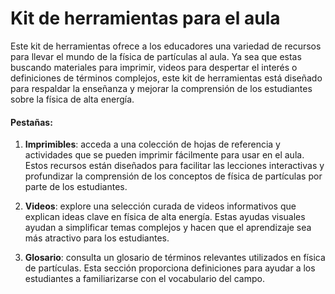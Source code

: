 # Kit de herramientas para el aula
Este kit de herramientas ofrece a los educadores una variedad de recursos para llevar el mundo de la física de partículas al aula. Ya sea que estas buscando materiales para imprimir, videos para despertar el interés o definiciones de términos complejos, este kit de herramientas está diseñado para respaldar la enseñanza y mejorar la comprensión de los estudiantes sobre la física de alta energía.

#### Pestañas:
1. **Imprimibles**: acceda a una colección de hojas de referencia y actividades que se pueden imprimir fácilmente para usar en el aula. Estos recursos están diseñados para facilitar las lecciones interactivas y profundizar la comprensión de los conceptos de física de partículas por parte de los estudiantes.

2. **Videos**: explore una selección curada de videos informativos que explican ideas clave en física de alta energía. Estas ayudas visuales ayudan a simplificar temas complejos y hacen que el aprendizaje sea más atractivo para los estudiantes.

3. **Glosario**: consulta un glosario de términos relevantes utilizados en física de partículas. Esta sección proporciona definiciones para ayudar a los estudiantes a familiarizarse con el vocabulario del campo.
